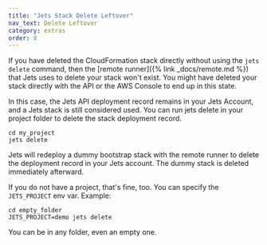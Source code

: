 ```yaml
---
title: "Jets Stack Delete Leftover"
nav_text: Delete Leftover
category: extras
order: 8
---
```


If you have deleted the CloudFormation stack directly without using the `jets delete` command, then the [remote runner]({% link _docs/remote.md %}) that Jets uses to delete your stack won't exist. You might have deleted your stack directly with the API or the AWS Console to end up in this state.

In this case, the Jets API deployment record remains in your Jets Account, and a Jets stack is still considered used. You can run jets delete in your project folder to delete the stack deployment record.

    cd my_project
    jets delete

Jets will redeploy a dummy bootstrap stack with the remote runner to delete the deployment record in your Jets account. The dummy stack is deleted immediately afterward.

If you do not have a project, that's fine, too. You can specify the `JETS_PROJECT` env var. Example:

    cd empty_folder
    JETS_PROJECT=demo jets delete

You can be in any folder, even an empty one.
